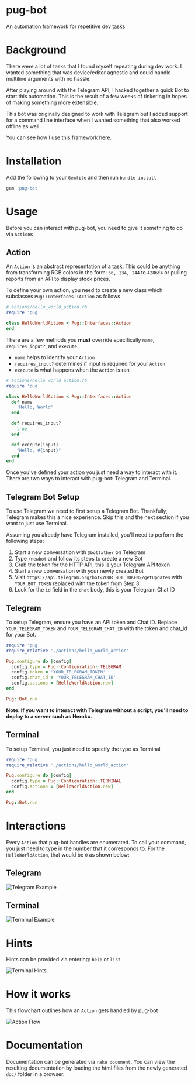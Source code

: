 # pug-bot

An automation framework for repetitive dev tasks

# Background

There were a lot of tasks that I found myself repeating during dev work.
I wanted something that was device/editor agnostic and could handle multiline arguments with no hassle.

After playing around with the Telegram API, I hacked together a quick Bot to start this automation.
This is the result of a few weeks of tinkering in hopes of making something more extensible.

This bot was originally designed to work with Telegram but I added support for a command line interface when I wanted something that also worked offline as well.

You can see how I use this framework [here](https://github.com/ajfigueroa/alex-pug-bot).

# Installation

Add the following to your `Gemfile` and then run `bundle install`

```ruby
gem 'pug-bot'
```

# Usage

Before you can interact with pug-bot, you need to give it something to do via `Action`s

## Action

An `Action` is an abstract representation of a task. This could be anything from
transforming RGB colors in the form: `66, 134, 244` to `4286f4` or pulling reports from
an API to display stock prices.

To define your own action, you need to create a new class which subclasses `Pug::Interfaces::Action` as follows

```ruby
# actions/hello_world_action.rb
require 'pug'

class HelloWorldAction < Pug::Interfaces::Action
end
```

There are a few methods you **must** override specifically `name`, `requires_input?`, and `execute`.
  - `name` helps to identify your `Action`
  - `requires_input?` determines if input is required for your `Action`
  - `execute` is what happens when the `Action` is ran

```ruby
# actions/hello_world_action.rb
require 'pug'

class HelloWorldAction < Pug::Interfaces::Action
  def name
    'Hello, World'
  end

  def requires_input?
    true
  end

  def execute(input)
    "Hello, #{input}"
  end
end
```

Once you've defined your action you just need a way to interact with it.
There are two ways to interact with pug-bot: Telegram and Terminal.

## Telegram Bot Setup

To use Telegram we need to first setup a Telegram Bot. Thankfully, Telegram makes this a nice experience. Skip this and the next section if you want to just use Terminal.

Assuming you already have Telegram installed, you'll need to perform the following steps:
1. Start a new conversation with `@botfather` on Telegram
2. Type `/newbot` and follow its steps to create a new Bot
3. Grab the token for the HTTP API, this is your Telegram API token
4. Start a new conversation with your newly created Bot
5. Visit `https://api.telegram.org/bot<YOUR_BOT_TOKEN>/getUpdates` with `YOUR_BOT_TOKEN` replaced with the token from Step 3.
6. Look for the `id` field in the `chat` body, this is your Telegram Chat ID

## Telegram

To setup Telegram, ensure you have an API token and Chat ID.
Replace `YOUR_TELEGRAM_TOKEN` and `YOUR_TELEGRAM_CHAT_ID` with the token and chat_id for your Bot.

```ruby
require 'pug'
require_relative './actions/hello_world_action'

Pug.configure do |config|
  config.type = Pug::Configuration::TELEGRAM
  config.token = 'YOUR_TELEGRAM_TOKEN'
  config.chat_id = 'YOUR_TELEGRAM_CHAT_ID'
  config.actions = [HelloWorldAction.new]
end

Pug::Bot.run
```

**Note: If you want to interact with Telegram without a script, you'll need to deploy to a server such as Heroku.**

## Terminal

To setup Terminal, you just need to specify the type as Terminal

```ruby
require 'pug'
require_relative './actions/hello_world_action'

Pug.configure do |config|
  config.type = Pug::Configuration::TERMINAL
  config.actions = [HelloWorldAction.new]
end

Pug::Bot.run
```

# Interactions

Every `Action` that pug-bot handles are enumerated. To call your command, you just need to type in the number that it corresponds to.
For the `HelloWorldAction`, that would be `0` as shown below:

## Telegram

![Telegram Example](assets/telegram_example.png)

## Terminal

![Terminal Example](assets/terminal_example.png)

# Hints

Hints can be provided via entering: `help` or `list`.

![Terminal Hints](assets/terminal_hints.png)

# How it works

This flowchart outlines how an `Action` gets handled by pug-bot

![Action Flow](assets/pug_bot_action_flowchart.png)

# Documentation

Documentation can be generated via `rake document`. You can view the resulting documentation by loading the html files from the newly generated `doc/` folder in a browser.
